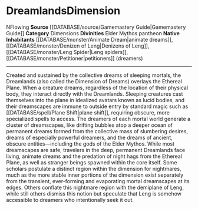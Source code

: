 ﻿---
alignment: N
id: '22'
name: Dreamlands
plane_category: Dimensions
rarity: Common
source: '[[DATABASE/source/Gamemastery Guide|Gamemastery Guide]]'
trait:
- '[[DATABASE/trait/Flowing|Flowing]]'
type: Plane

---
# Dreamlands<span class="item-type">Dimension</span>

<span class="trait-alignment item-trait">N</span><span class="item-trait">Flowing</span>
**Source** [[DATABASE/source/Gamemastery Guide|Gamemastery Guide]]
**Category** Dimensions
**Divinities** Elder Mythos pantheon
**Native Inhabitants** [[DATABASE/monster/Animate Dream|animate dreams]], [[DATABASE/monster/Denizen of Leng|Denizens of Leng]], [[DATABASE/monster/Leng Spider|Leng spiders]], [[DATABASE/monster/Petitioner|petitioners]] (dreamers)

---
Created and sustained by the collective dreams of sleeping mortals, the Dreamlands (also called the Dimension of Dreams) overlays the Ethereal Plane. When a creature dreams, regardless of the location of their physical body, they interact directly with the Dreamlands. Sleeping creatures cast themselves into the plane in idealized avatars known as lucid bodies, and their dreamscapes are immune to outside entry by standard magic such as [[DATABASE/spell/Plane Shift|plane shift]], requiring obscure, more specialized spells to access. The dreamers of each mortal world generate a cluster of dreamscapes, like drifting bubbles atop a deeper ocean of permanent dreams formed from the collective mass of slumbering desires, dreams of especially powerful dreamers, and the dreams of ancient, obscure entities—including the gods of the Elder Mythos. While most dreamscapes are safe, travelers in the deep, permanent Dreamlands face living, animate dreams and the predation of night hags from the Ethereal Plane, as well as stranger beings spawned within the core itself.
 Some scholars postulate a distinct region within the dimension for nightmares, much as the more stable inner portions of the dimension exist separately from the transient, ever-forming and evaporating mortal dreamscapes at its edges. Others conflate this nightmare region with the demiplane of Leng, while still others dismiss this notion but speculate that Leng is somehow accessible to dreamers who intentionally seek it out.
